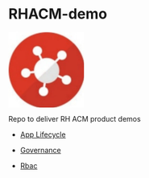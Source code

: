 # RHACM-demo

<img align="center" width="150" src="assets/logo.jpg">

Repo to deliver RH ACM product demos

* [App Lifecycle](app-lifecycle/README.md)

* [Governance](governance/README.md)

* [Rbac](rbac/RBAC.md)
